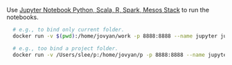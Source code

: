 Use [Jupyter Notebook Python, Scala, R, Spark, Mesos Stack](https://github.com/jupyter/docker-stacks/tree/master/all-spark-notebook) to run the notebooks.

```sh
  # e.g., to bind only current folder.
  docker run -v $(pwd):/home/jovyan/work -p 8888:8888 --name jupyter jupyter/all-spark-notebook

  # e.g., too bind a project folder.
  docker run -v /Users/slee/p:/home/jovyan/p -p 8888:8888 --name jupyter jupyter/all-spark-notebook
```
